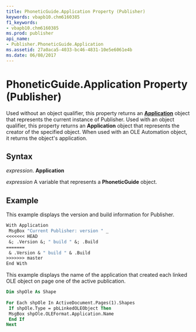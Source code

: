 ```yaml
---
title: PhoneticGuide.Application Property (Publisher)
keywords: vbapb10.chm6160385
f1_keywords:
- vbapb10.chm6160385
ms.prod: publisher
api_name:
- Publisher.PhoneticGuide.Application
ms.assetid: 27a0aca5-4033-bc46-4831-10e5e6061e4b
ms.date: 06/08/2017
---
```



# PhoneticGuide.Application Property (Publisher)

Used without an object qualifier, this property returns an  **[Application](Publisher.Application.md)** object that represents the current instance of Publisher. Used with an object qualifier, this property returns an  **Application** object that represents the creator of the specified object. When used with an OLE Automation object, it returns the object's application.


## Syntax

 _expression_. **Application**

 _expression_ A variable that represents a  **PhoneticGuide** object.


## Example

This example displays the version and build information for Publisher.


```vb
With Application 
 MsgBox "Current Publisher: version " _ 
<<<<<<< HEAD
 &; .Version &; " build " &; .Build 
=======
 & .Version & " build " & .Build 
>>>>>>> master
End With
```

This example displays the name of the application that created each linked OLE object on page one of the active publication.




```vb
Dim shpOle As Shape 
 
For Each shpOle In ActiveDocument.Pages(1).Shapes 
 If shpOle.Type = pbLinkedOLEObject Then 
 MsgBox shpOle.OLEFormat.Application.Name 
 End If 
Next
```


